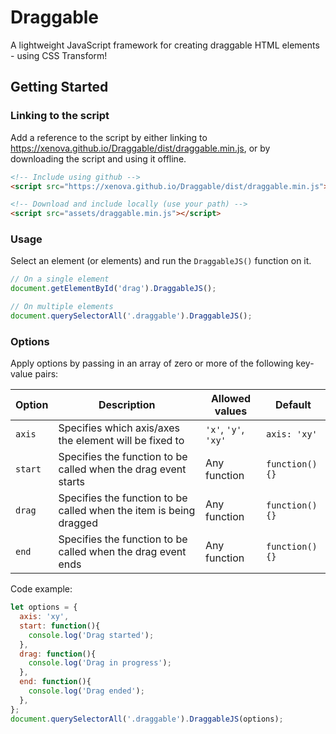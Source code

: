 # Draggable
A lightweight JavaScript framework for creating draggable HTML elements - using CSS Transform!

## Getting Started
### Linking to the script
Add a reference to the script by either linking to https://xenova.github.io/Draggable/dist/draggable.min.js, or by downloading the script and using it offline.

```html
<!-- Include using github -->
<script src="https://xenova.github.io/Draggable/dist/draggable.min.js"></script>

<!-- Download and include locally (use your path) -->
<script src="assets/draggable.min.js"></script>
```

### Usage
Select an element (or elements) and run the `DraggableJS()` function on it.
```javascript
// On a single element
document.getElementById('drag').DraggableJS();

// On multiple elements
document.querySelectorAll('.draggable').DraggableJS();
```

### Options
Apply options by passing in an array of zero or more of the following key-value pairs:

| Option | Description | Allowed values | Default | 
| --- | --- | --- | --- |
| `axis` | Specifies which axis/axes the element will be fixed to | `'x'`, `'y'`, `'xy'` | `axis: 'xy'` |
| `start` | Specifies the function to be called when the drag event starts | Any function | `function(){}` |
| `drag` | Specifies the function to be called when the item is being dragged | Any function | `function(){}` |
| `end` | Specifies the function to be called when the drag event ends | Any function | `function(){}` |

Code example:
```javascript
let options = {
  axis: 'xy',
  start: function(){
    console.log('Drag started');
  },  
  drag: function(){
    console.log('Drag in progress');
  },
  end: function(){
    console.log('Drag ended');
  },
};
document.querySelectorAll('.draggable').DraggableJS(options);

```

